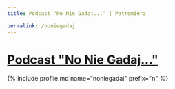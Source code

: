 ```yaml
---
title: Podcast "No Nie Gadaj..." | Patromierz

permalink: /noniegadaj
---
```


# [Podcast "No Nie Gadaj..."](https://patronite.pl/noniegadaj)

{% include profile.md name="noniegadaj" prefix="n" %}
